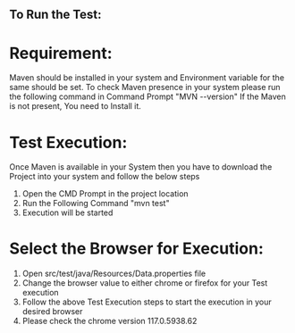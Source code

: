 ## To Run the Test:

# Requirement:
Maven should be installed in your system and Environment variable for the same should be set.
To check Maven presence in your system please run the following command in Command Prompt "MVN --version" 
If the Maven is not present, You need to Install it.

# Test Execution:
Once Maven is available in your System then you have to download the Project into your system and follow the below steps
1. Open the CMD Prompt in the project location
2. Run the Following Command "mvn test"
3. Execution will be started

# Select the Browser for Execution:
1. Open src/test/java/Resources/Data.properties file
2. Change the browser value to either chrome or firefox for your Test execution
3. Follow the above Test Execution steps to start the execution in your desired browser 
4. Please check the chrome version 117.0.5938.62